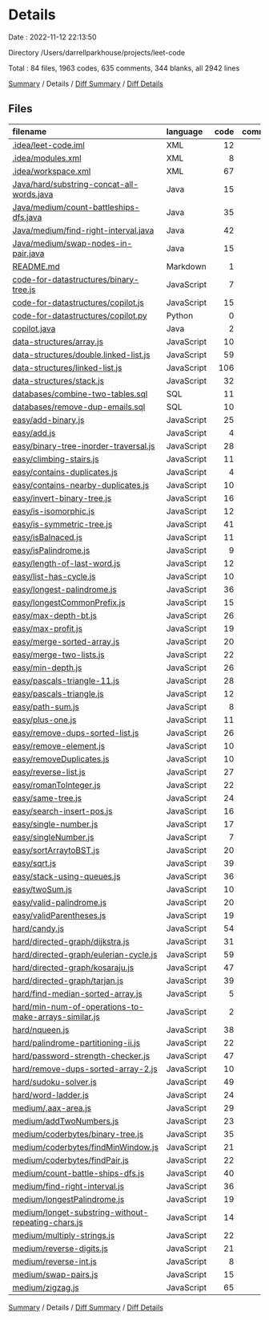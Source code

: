# Details

Date : 2022-11-12 22:13:50

Directory /Users/darrellparkhouse/projects/leet-code

Total : 84 files,  1963 codes, 635 comments, 344 blanks, all 2942 lines

[Summary](results.md) / Details / [Diff Summary](diff.md) / [Diff Details](diff-details.md)

## Files
| filename | language | code | comment | blank | total |
| :--- | :--- | ---: | ---: | ---: | ---: |
| [.idea/leet-code.iml](/.idea/leet-code.iml) | XML | 12 | 0 | 0 | 12 |
| [.idea/modules.xml](/.idea/modules.xml) | XML | 8 | 0 | 0 | 8 |
| [.idea/workspace.xml](/.idea/workspace.xml) | XML | 67 | 0 | 0 | 67 |
| [Java/hard/substring-concat-all-words.java](/Java/hard/substring-concat-all-words.java) | Java | 15 | 0 | 7 | 22 |
| [Java/medium/count-battleships-dfs.java](/Java/medium/count-battleships-dfs.java) | Java | 35 | 0 | 9 | 44 |
| [Java/medium/find-right-interval.java](/Java/medium/find-right-interval.java) | Java | 42 | 0 | 16 | 58 |
| [Java/medium/swap-nodes-in-pair.java](/Java/medium/swap-nodes-in-pair.java) | Java | 15 | 0 | 3 | 18 |
| [README.md](/README.md) | Markdown | 1 | 0 | 0 | 1 |
| [code-for-datastructures/binary-tree.js](/code-for-datastructures/binary-tree.js) | JavaScript | 7 | 0 | 0 | 7 |
| [code-for-datastructures/copilot.js](/code-for-datastructures/copilot.js) | JavaScript | 15 | 0 | 5 | 20 |
| [code-for-datastructures/copilot.py](/code-for-datastructures/copilot.py) | Python | 0 | 10 | 4 | 14 |
| [copilot.java](/copilot.java) | Java | 2 | 0 | 1 | 3 |
| [data-structures/array.js](/data-structures/array.js) | JavaScript | 10 | 0 | 4 | 14 |
| [data-structures/double.linked-list.js](/data-structures/double.linked-list.js) | JavaScript | 59 | 0 | 15 | 74 |
| [data-structures/linked-list.js](/data-structures/linked-list.js) | JavaScript | 106 | 1 | 28 | 135 |
| [data-structures/stack.js](/data-structures/stack.js) | JavaScript | 32 | 1 | 12 | 45 |
| [databases/combine-two-tables.sql](/databases/combine-two-tables.sql) | SQL | 11 | 9 | 3 | 23 |
| [databases/remove-dup-emails.sql](/databases/remove-dup-emails.sql) | SQL | 10 | 5 | 5 | 20 |
| [easy/add-binary.js](/easy/add-binary.js) | JavaScript | 25 | 4 | 1 | 30 |
| [easy/add.js](/easy/add.js) | JavaScript | 4 | 0 | 1 | 5 |
| [easy/binary-tree-inorder-traversal.js](/easy/binary-tree-inorder-traversal.js) | JavaScript | 28 | 4 | 4 | 36 |
| [easy/climbing-stairs.js](/easy/climbing-stairs.js) | JavaScript | 11 | 5 | 0 | 16 |
| [easy/contains-duplicates.js](/easy/contains-duplicates.js) | JavaScript | 4 | 0 | 0 | 4 |
| [easy/contains-nearby-duplicates.js](/easy/contains-nearby-duplicates.js) | JavaScript | 10 | 0 | 0 | 10 |
| [easy/invert-binary-tree.js](/easy/invert-binary-tree.js) | JavaScript | 16 | 2 | 3 | 21 |
| [easy/is-isomorphic.js](/easy/is-isomorphic.js) | JavaScript | 12 | 7 | 0 | 19 |
| [easy/is-symmetric-tree.js](/easy/is-symmetric-tree.js) | JavaScript | 41 | 9 | 11 | 61 |
| [easy/isBalnaced.js](/easy/isBalnaced.js) | JavaScript | 11 | 7 | 1 | 19 |
| [easy/isPalindrome.js](/easy/isPalindrome.js) | JavaScript | 9 | 8 | 0 | 17 |
| [easy/length-of-last-word.js](/easy/length-of-last-word.js) | JavaScript | 12 | 5 | 0 | 17 |
| [easy/list-has-cycle.js](/easy/list-has-cycle.js) | JavaScript | 10 | 7 | 0 | 17 |
| [easy/longest-palindrome.js](/easy/longest-palindrome.js) | JavaScript | 36 | 0 | 7 | 43 |
| [easy/longestCommonPrefix.js](/easy/longestCommonPrefix.js) | JavaScript | 15 | 9 | 0 | 24 |
| [easy/max-depth-bt.js](/easy/max-depth-bt.js) | JavaScript | 26 | 8 | 6 | 40 |
| [easy/max-profit.js](/easy/max-profit.js) | JavaScript | 19 | 13 | 2 | 34 |
| [easy/merge-sorted-array.js](/easy/merge-sorted-array.js) | JavaScript | 20 | 10 | 0 | 30 |
| [easy/merge-two-lists.js](/easy/merge-two-lists.js) | JavaScript | 22 | 13 | 1 | 36 |
| [easy/min-depth.js](/easy/min-depth.js) | JavaScript | 26 | 1 | 7 | 34 |
| [easy/pascals-triangle-11.js](/easy/pascals-triangle-11.js) | JavaScript | 28 | 6 | 4 | 38 |
| [easy/pascals-triangle.js](/easy/pascals-triangle.js) | JavaScript | 12 | 7 | 1 | 20 |
| [easy/path-sum.js](/easy/path-sum.js) | JavaScript | 8 | 14 | 1 | 23 |
| [easy/plus-one.js](/easy/plus-one.js) | JavaScript | 11 | 8 | 0 | 19 |
| [easy/remove-dups-sorted-list.js](/easy/remove-dups-sorted-list.js) | JavaScript | 26 | 29 | 5 | 60 |
| [easy/remove-element.js](/easy/remove-element.js) | JavaScript | 10 | 22 | 0 | 32 |
| [easy/removeDuplicates.js](/easy/removeDuplicates.js) | JavaScript | 10 | 20 | 1 | 31 |
| [easy/reverse-list.js](/easy/reverse-list.js) | JavaScript | 27 | 7 | 7 | 41 |
| [easy/romanToInteger.js](/easy/romanToInteger.js) | JavaScript | 22 | 27 | 0 | 49 |
| [easy/same-tree.js](/easy/same-tree.js) | JavaScript | 24 | 14 | 4 | 42 |
| [easy/search-insert-pos.js](/easy/search-insert-pos.js) | JavaScript | 16 | 7 | 0 | 23 |
| [easy/single-number.js](/easy/single-number.js) | JavaScript | 17 | 2 | 5 | 24 |
| [easy/singleNumber.js](/easy/singleNumber.js) | JavaScript | 7 | 7 | 0 | 14 |
| [easy/sortArraytoBST.js](/easy/sortArraytoBST.js) | JavaScript | 20 | 6 | 2 | 28 |
| [easy/sqrt.js](/easy/sqrt.js) | JavaScript | 39 | 27 | 9 | 75 |
| [easy/stack-using-queues.js](/easy/stack-using-queues.js) | JavaScript | 36 | 15 | 7 | 58 |
| [easy/twoSum.js](/easy/twoSum.js) | JavaScript | 10 | 13 | 3 | 26 |
| [easy/valid-palindrome.js](/easy/valid-palindrome.js) | JavaScript | 20 | 7 | 1 | 28 |
| [easy/validParentheses.js](/easy/validParentheses.js) | JavaScript | 19 | 0 | 5 | 24 |
| [hard/candy.js](/hard/candy.js) | JavaScript | 54 | 41 | 8 | 103 |
| [hard/directed-graph/dijkstra.js](/hard/directed-graph/dijkstra.js) | JavaScript | 31 | 19 | 1 | 51 |
| [hard/directed-graph/eulerian-cycle.js](/hard/directed-graph/eulerian-cycle.js) | JavaScript | 59 | 12 | 22 | 93 |
| [hard/directed-graph/kosaraju.js](/hard/directed-graph/kosaraju.js) | JavaScript | 47 | 20 | 1 | 68 |
| [hard/directed-graph/tarjan.js](/hard/directed-graph/tarjan.js) | JavaScript | 39 | 14 | 1 | 54 |
| [hard/find-median-sorted-array.js](/hard/find-median-sorted-array.js) | JavaScript | 5 | 8 | 2 | 15 |
| [hard/min-num-of-operations-to-make-arrays-similar.js](/hard/min-num-of-operations-to-make-arrays-similar.js) | JavaScript | 2 | 0 | 1 | 3 |
| [hard/nqueen.js](/hard/nqueen.js) | JavaScript | 38 | 9 | 0 | 47 |
| [hard/palindrome-partitioning-ii.js](/hard/palindrome-partitioning-ii.js) | JavaScript | 22 | 0 | 0 | 22 |
| [hard/password-strength-checker.js](/hard/password-strength-checker.js) | JavaScript | 47 | 47 | 20 | 114 |
| [hard/remove-dups-sorted-array-2.js](/hard/remove-dups-sorted-array-2.js) | JavaScript | 10 | 19 | 1 | 30 |
| [hard/sudoku-solver.js](/hard/sudoku-solver.js) | JavaScript | 49 | 10 | 1 | 60 |
| [hard/word-ladder.js](/hard/word-ladder.js) | JavaScript | 24 | 10 | 1 | 35 |
| [medium/,aax-area.js](/medium/,aax-area.js) | JavaScript | 29 | 9 | 4 | 42 |
| [medium/addTwoNumbers.js](/medium/addTwoNumbers.js) | JavaScript | 23 | 7 | 0 | 30 |
| [medium/coderbytes/binary-tree.js](/medium/coderbytes/binary-tree.js) | JavaScript | 35 | 0 | 10 | 45 |
| [medium/coderbytes/findMinWindow.js](/medium/coderbytes/findMinWindow.js) | JavaScript | 21 | 0 | 6 | 27 |
| [medium/coderbytes/findPair.js](/medium/coderbytes/findPair.js) | JavaScript | 22 | 0 | 2 | 24 |
| [medium/count-battle-ships-dfs.js](/medium/count-battle-ships-dfs.js) | JavaScript | 40 | 2 | 10 | 52 |
| [medium/find-right-interval.js](/medium/find-right-interval.js) | JavaScript | 36 | 6 | 10 | 52 |
| [medium/longestPalindrome.js](/medium/longestPalindrome.js) | JavaScript | 19 | 6 | 2 | 27 |
| [medium/longet-substring-without-repeating-chars.js](/medium/longet-substring-without-repeating-chars.js) | JavaScript | 14 | 4 | 0 | 18 |
| [medium/multiply-strings.js](/medium/multiply-strings.js) | JavaScript | 22 | 7 | 5 | 34 |
| [medium/reverse-digits.js](/medium/reverse-digits.js) | JavaScript | 21 | 2 | 7 | 30 |
| [medium/reverse-int.js](/medium/reverse-int.js) | JavaScript | 8 | 7 | 0 | 15 |
| [medium/swap-pairs.js](/medium/swap-pairs.js) | JavaScript | 15 | 0 | 4 | 19 |
| [medium/zigzag.js](/medium/zigzag.js) | JavaScript | 65 | 0 | 14 | 79 |

[Summary](results.md) / Details / [Diff Summary](diff.md) / [Diff Details](diff-details.md)